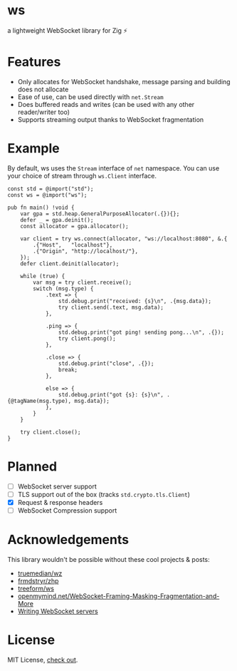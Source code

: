 ws
===========
a lightweight WebSocket library for Zig ⚡

Features
===========
* Only allocates for WebSocket handshake, message parsing and building does not allocate
* Ease of use, can be used directly with `net.Stream`
* Does buffered reads and writes (can be used with any other reader/writer too)
* Supports streaming output thanks to WebSocket fragmentation

Example
===========
By default, ws uses the `Stream` interface of `net` namespace.
You can use your choice of stream through `ws.Client` interface.
```zig
const std = @import("std");
const ws = @import("ws");

pub fn main() !void {
    var gpa = std.heap.GeneralPurposeAllocator(.{}){};
    defer _ = gpa.deinit();
    const allocator = gpa.allocator();

    var client = try ws.connect(allocator, "ws://localhost:8080", &.{
        .{"Host",   "localhost"},
        .{"Origin", "http://localhost/"},
    });
    defer client.deinit(allocator);

    while (true) {
        var msg = try client.receive();
        switch (msg.type) {
            .text => {
                std.debug.print("received: {s}\n", .{msg.data});
                try client.send(.text, msg.data);
            },

            .ping => {
                std.debug.print("got ping! sending pong...\n", .{});
                try client.pong();
            },

            .close => {
                std.debug.print("close", .{});
                break;
            },

            else => {
                std.debug.print("got {s}: {s}\n", .{@tagName(msg.type), msg.data});
            },
        }
    }

    try client.close();
}
```

Planned
===========
- [ ] WebSocket server support
- [ ] TLS support out of the box (tracks `std.crypto.tls.Client`)
- [x] Request & response headers
- [ ] WebSocket Compression support

Acknowledgements
===========
This library wouldn't be possible without these cool projects & posts:
* [truemedian/wz](https://github.com/truemedian/wz)
* [frmdstryr/zhp](https://github.com/frmdstryr/zhp/blob/master/src/websocket.zig)
* [treeform/ws](https://github.com/treeform/ws)
* [openmymind.net/WebSocket-Framing-Masking-Fragmentation-and-More](https://www.openmymind.net/WebSocket-Framing-Masking-Fragmentation-and-More/)
* [Writing WebSocket servers](https://developer.mozilla.org/en-US/docs/Web/API/WebSockets_API/Writing_WebSocket_servers)

License
===========
MIT License, [check out](https://github.com/nikneym/ws/blob/main/LICENSE).
